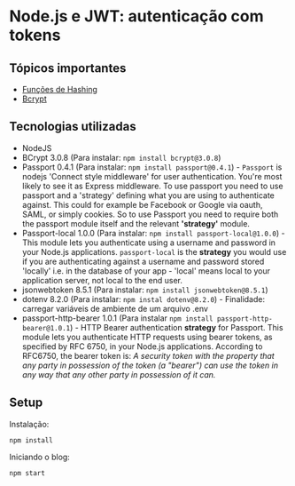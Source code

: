 

# Node.js e JWT: autenticação com tokens

## Tópicos importantes
* [Funções de Hashing](./notas-de-aula/aula%201.04%20-%20Fun%C3%A7%C3%B5es%20de%20Hashing.md)
* [Bcrypt](./notas-de-aula/aula%201.07%20-%20Funcionamento%20do%20bcrypt.pdf)


## Tecnologias utilizadas
* NodeJS
* BCrypt 3.0.8 (Para instalar: `npm install bcrypt@3.0.8`)
* Passport 0.4.1 (Para instalar: `npm install passport@0.4.1`) - `Passport` is nodejs 'Connect style middleware' for user authentication. You're most likely to see it as Express middleware. To use passport you need to use passport and a 'strategy' defining what you are using to authenticate against. This could for example be Facebook or Google via oauth, SAML, or simply cookies. So to use Passport you need to require both the passport module itself and the relevant **'strategy'** module.
* Passport-local 1.0.0 (Para instalar: `npm install passport-local@1.0.0`) - This module lets you authenticate using a username and password in your Node.js applications. `passport-local` is the **strategy** you would use if you are authenticating against a username and password stored 'locally' i.e. in the database of your app - 'local' means local to your application server, not local to the end user.
* jsonwebtoken 8.5.1 (Para instalar: `npm install jsonwebtoken@8.5.1`)
* dotenv 8.2.0 (Para instalar: `npm instal dotenv@8.2.0`) - Finalidade: carregar variáveis de ambiente de um arquivo .env
* passport-http-bearer 1.0.1 (Para instalar `npm install passport-http-bearer@1.0.1`) - HTTP Bearer authentication **strategy** for Passport. This module lets you authenticate HTTP requests using bearer tokens, as specified by RFC 6750, in your Node.js applications. According to RFC6750, the bearer token is:
*A security token with the property that any party in possession of the token (a "bearer") can use the token in any way that any other party in possession of it can.*



## Setup

Instalação: 

```
npm install
```

Iniciando o blog:

```
npm start
```